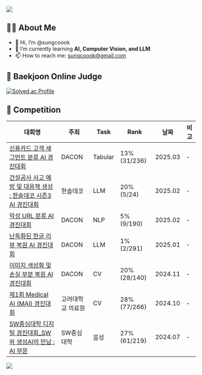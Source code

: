 <!-- 상단 배너 -->
<img src="https://capsule-render.vercel.app/api?type=waving&color=0:2ecc71,100:3498db&height=200&section=header&text=Welcome%20to%20sungcoook's%20GitHub!&fontSize=35" />

## 💁🏻 About Me

- 👋 Hi, I’m @sungcoook  
- 🌱 I’m currently learning **AI, Computer Vision, and LLM**  
- 📫 How to reach me: [sungcoook@gmail.com](mailto:sungcoook@gmail.com)  


## 🏅 Baekjoon Online Judge

[![Solved.ac Profile](http://mazassumnida.wtf/api/v2/generate_badge?boj=sungcoook)](https://solved.ac/sungcoook/)

## 🏅 Competition

| 대회명 | 주최 | Task | Rank | 날짜 | 비고 |
|--------|------|------|------|------|------|
| [신용카드 고객 세그먼트 분류 AI 경진대회](https://dacon.io/competitions/official/236460/overview/description) | DACON | Tabular | 13% (31/236) | 2025.03 | - |
| [건설공사 사고 예방 및 대응책 생성 : 한솔데코 시즌3 AI 경진대회](https://dacon.io/competitions/official/236455/overview/description) | 한솔데코 | LLM | 20% (5/24) | 2025.02 | - |
| [악성 URL 분류 AI 경진대회](https://dacon.io/competitions/official/236451/overview/description) | DACON | NLP | 5% (9/190) | 2025.02 | - |
| [난독화된 한글 리뷰 복원 AI 경진대회](https://dacon.io/competitions/official/236446/overview/description) | DACON | LLM | 1% (2/291) | 2025.01 | - |
| [이미지 색상화 및 손실 부분 복원 AI 경진대회](https://dacon.io/competitions/official/236420/overview/description) | DACON | CV | 20% (28/140) | 2024.11 | - |
| [제1회 Medical AI (MAI) 경진대회](https://dacon.io/competitions/official/236382/overview/description) | 고려대학교 의료원 | CV | 28% (77/266) | 2024.10 | - |
| [SW중심대학 디지털 경진대회_SW와 생성AI의 만남 : AI 부문](https://dacon.io/competitions/official/236253/overview/description) | SW중심대학 | 음성 | 27% (61/219) | 2024.07 | - |




<!-- 하단 배너 (텍스트 없음) -->
<img src="https://capsule-render.vercel.app/api?type=waving&color=0:3498db,100:2ecc71&height=120&section=footer&text=&fontSize=20" />
